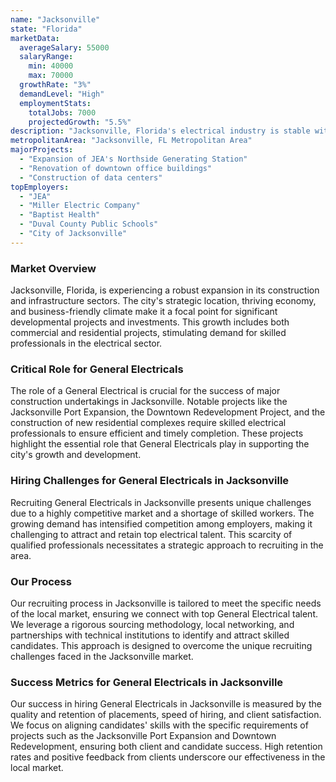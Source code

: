 ```yaml
---
name: "Jacksonville"
state: "Florida"
marketData:
  averageSalary: 55000
  salaryRange:
    min: 40000
    max: 70000
  growthRate: "3%"
  demandLevel: "High"
  employmentStats:
    totalJobs: 7000
    projectedGrowth: "5.5%"
description: "Jacksonville, Florida's electrical industry is stable with a steady growth rate and a good number of jobs."
metropolitanArea: "Jacksonville, FL Metropolitan Area"
majorProjects:
  - "Expansion of JEA's Northside Generating Station"
  - "Renovation of downtown office buildings"
  - "Construction of data centers"
topEmployers:
  - "JEA"
  - "Miller Electric Company"
  - "Baptist Health"
  - "Duval County Public Schools"
  - "City of Jacksonville"
---
```


### Market Overview
Jacksonville, Florida, is experiencing a robust expansion in its construction and infrastructure sectors. The city's strategic location, thriving economy, and business-friendly climate make it a focal point for significant developmental projects and investments. This growth includes both commercial and residential projects, stimulating demand for skilled professionals in the electrical sector.

### Critical Role for General Electricals
The role of a General Electrical is crucial for the success of major construction undertakings in Jacksonville. Notable projects like the Jacksonville Port Expansion, the Downtown Redevelopment Project, and the construction of new residential complexes require skilled electrical professionals to ensure efficient and timely completion. These projects highlight the essential role that General Electricals play in supporting the city's growth and development.

### Hiring Challenges for General Electricals in Jacksonville
Recruiting General Electricals in Jacksonville presents unique challenges due to a highly competitive market and a shortage of skilled workers. The growing demand has intensified competition among employers, making it challenging to attract and retain top electrical talent. This scarcity of qualified professionals necessitates a strategic approach to recruiting in the area.

### Our Process
Our recruiting process in Jacksonville is tailored to meet the specific needs of the local market, ensuring we connect with top General Electrical talent. We leverage a rigorous sourcing methodology, local networking, and partnerships with technical institutions to identify and attract skilled candidates. This approach is designed to overcome the unique recruiting challenges faced in the Jacksonville market.

### Success Metrics for General Electricals in Jacksonville
Our success in hiring General Electricals in Jacksonville is measured by the quality and retention of placements, speed of hiring, and client satisfaction. We focus on aligning candidates' skills with the specific requirements of projects such as the Jacksonville Port Expansion and Downtown Redevelopment, ensuring both client and candidate success. High retention rates and positive feedback from clients underscore our effectiveness in the local market.